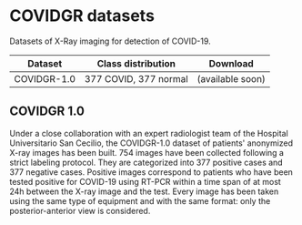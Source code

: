 # COVIDGR datasets

Datasets of X-Ray imaging for detection of COVID-19.

|Dataset|Class distribution|Download|
|-|-|-|
|COVIDGR-1.0|377 COVID, 377 normal|(available soon)|

## COVIDGR 1.0

Under a close collaboration with an expert radiologist team of the Hospital Universitario San Cecilio, the COVIDGR-1.0 dataset of patients' anonymized X-ray images has been built. 754 images have been collected following a strict labeling protocol. They are categorized into 377 positive cases and 377 negative cases. Positive images correspond to patients who have been tested positive for COVID-19 using RT-PCR within a time span of at most 24h between the X-ray image and the test. Every image has been taken using the same type of equipment and with the same format: only the posterior-anterior view is considered.
